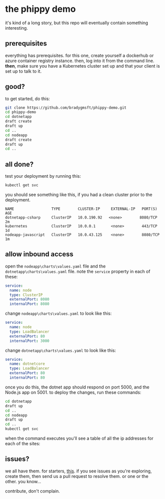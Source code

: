 # the phippy demo

it's kind of a long story, but this repo will eventually contain something interesting. 

## prerequisites

everything has prerequisites. for this one, create yourself a dockerhub or azure container registry instance. then, log into it from the command line. **then**, make sure you have a Kubernetes cluster set up and that your client is set up to talk to it. 

## good? 

to get started, do this:

```bash
git clone https://github.com/bradygmsft/phippy-demo.git
cd phippy-demo
cd dotnetapp
draft create
draft up
cd ..
cd nodeapp
draft create
draft up
cd ..
```

## all done? 

test your deployment by running this:

```bash
kubectl get svc
```

you should see something like this, if you had a clean cluster prior to the deployment. 

```
NAME                 TYPE        CLUSTER-IP     EXTERNAL-IP   PORT(S)    AGE
dotnetapp-csharp     ClusterIP   10.0.190.92   <none>        8080/TCP   2m
kubernetes           ClusterIP   10.0.0.1       <none>        443/TCP    1d
nodeapp-javascript   ClusterIP   10.0.43.125    <none>        8080/TCP   1m
```

## allow inbound access 

open the `nodeapp\charts\values.yaml` file and the `dotnetapp\charts\values.yaml` file. note the `service` property in each of these:

```yaml
service:
  name: node
  type: ClusterIP
  externalPort: 8080
  internalPort: 8080
```

change `nodeapp\charts\values.yaml` to look like this:

```yaml
service:
  name: node
  type: LoadBalancer
  externalPort: 80
  internalPort: 3000
```

change `dotnetapp\charts\values.yaml` to look like this:

```yaml
service:
  name: dotnetcore
  type: LoadBalancer
  externalPort: 80
  internalPort: 80
```

once you do this, the dotnet app should respond on port 5000, and the Node.js app on 5001. to deploy the changes, run these commands:

```bash
cd dotnetapp
draft up
cd ..
cd nodeapp
draft up
cd ..
kubectl get svc
```

when the command executes you'll see a table of all the ip addresses for each of the sites:

 

## issues? 

we all have them. for starters, [this](https://github.com/bradygmsft/phippy-demo/issues/1). if you see issues as you're exploring, create them, then send us a pull request to resolve them. or one or the other. you know...

contribute, don't complain. 